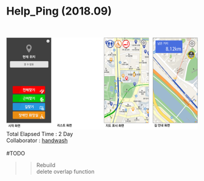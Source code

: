 Help_Ping (2018.09)
=============
<br><br>![Intro](/inImage/image.png)
<br>Total Elapsed Time : 2 Day<br>
Collaborator : [handwash](https://github.com/handwash)<br><br>
#TODO
>> Rebuild<br>
>> delete overlap function<br>
